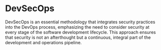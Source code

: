 # DevSecOps
DevSecOps is an essential methodology that integrates security practices into the DevOps process, emphasizing the need to consider security at every stage of the software development lifecycle. This approach ensures that security is not an afterthought but a continuous, integral part of the development and operations pipeline. 
